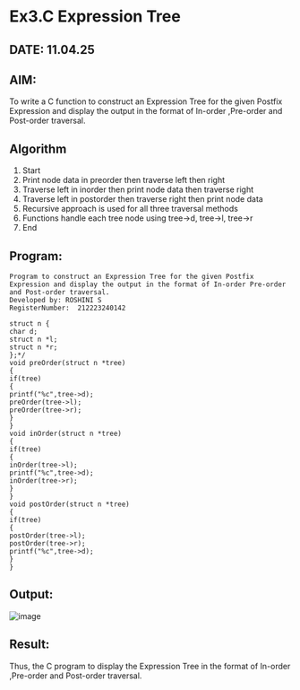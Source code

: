 # Ex3.C Expression Tree
## DATE: 11.04.25
## AIM:
To write a C function to construct an Expression Tree for the given Postfix Expression and display the output in the format of In-order ,Pre-order and Post-order traversal.

## Algorithm
1. Start 
2. Print node data in preorder then traverse left then right 
3. Traverse left in inorder then print node data then traverse right 
4. Traverse left in postorder then traverse right then print node data 
5. Recursive approach is used for all three traversal methods 
6. Functions handle each tree node using tree->d, tree->l, tree->r 
7. End  

## Program:
```
Program to construct an Expression Tree for the given Postfix Expression and display the output in the format of In-order Pre-order and Post-order traversal.
Developed by: ROSHINI S
RegisterNumber:  212223240142

struct n { 
char d; 
struct n *l; 
struct n *r; 
};*/ 
void preOrder(struct n *tree) 
{ 
if(tree) 
{ 
printf("%c",tree->d); 
preOrder(tree->l); 
preOrder(tree->r); 
} 
} 
void inOrder(struct n *tree) 
{ 
if(tree) 
{ 
inOrder(tree->l); 
printf("%c",tree->d); 
inOrder(tree->r); 
} 
} 
void postOrder(struct n *tree) 
{ 
if(tree) 
{ 
postOrder(tree->l); 
postOrder(tree->r); 
printf("%c",tree->d); 
} 
} 
```
## Output:
![image](https://github.com/user-attachments/assets/fbd41791-2595-4c13-a44e-37313b5b9285)

## Result:
Thus, the C program to display the Expression Tree in the format of In-order ,Pre-order and Post-order traversal.
